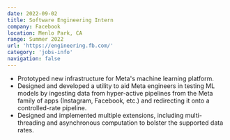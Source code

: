 ```yaml
---
date: 2022-09-02
title: Software Engineering Intern
company: Facebook
location: Menlo Park, CA
range: Summer 2022
url: 'https://engineering.fb.com/'
category: 'jobs-info'
navigation: false
---
```


- Prototyped new infrastructure for Meta's machine learning platform.
- Designed and developed a utility to aid Meta engineers in testing
  ML models by ingesting data from hyper-active pipelines
  from the Meta family of apps (Instagram, Facebook, etc.)
  and redirecting it onto a controlled-rate pipeline.
- Designed and implemented multiple extensions, including
  multi-threading and asynchronous computation to bolster
  the supported data rates.
<!-- - At completion, the util could generates loads of up-to 375k
  data-points per second. -->
